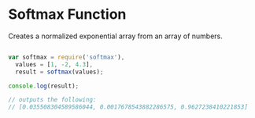 # Softmax Function

Creates a normalized exponential array from an array of numbers.

```javascript

var softmax = require('softmax'),
  values = [1, -2, 4.3],
  result = softmax(values);

console.log(result);

// outputs the following:
// [0.035508304589586044, 0.0017678543882286575, 0.9627238410221853]
```

